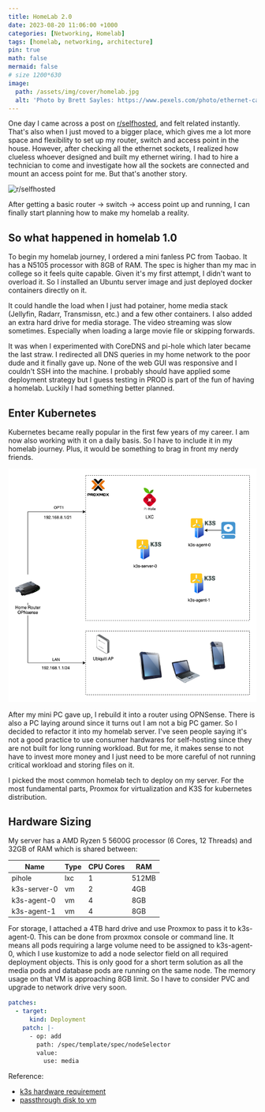 ```yaml
---
title: HomeLab 2.0
date: 2023-08-20 11:06:00 +1000
categories: [Networking, Homelab]
tags: [homelab, networking, architecture]
pin: true
math: false
mermaid: false
# size 1200*630
image:
  path: /assets/img/cover/homelab.jpg
  alt: 'Photo by Brett Sayles: https://www.pexels.com/photo/ethernet-cables-plugged-in-network-switch-2881224/'
---
```


One day I came across a post on [r/selfhosted](https://www.reddit.com/r/selfhosted/comments/tj69e8/well_you_know_i_have_my_own/), and felt related instantly. That's also when I just moved to a bigger place, which gives me a lot more space and flexibility to set up my router, switch and access point in the house. However, after checking all the ethernet sockets, I realized how clueless whoever designed and built my ethernet wiring. I had to hire a technician to come and investigate how all the sockets are connected and mount an access point for me. But that's another story.

![r/selfhosted](https://i.redd.it/well-you-know-i-have-my-own-v0-5bbu9wxtxoo81.jpg?s=dfde84729de10772d57c9d31613c171821c74554)

After getting a basic router -> switch -> access point up and running, I can finally start planning how to make my homelab a reality.

## So what happened in homelab 1.0

To begin my homelab journey, I ordered a mini fanless PC from Taobao. It has a N5105 processor with 8GB of RAM. The spec is higher than my mac in college so it feels quite capable. Given it's my first attempt, I didn't want to overload it. So I installed an Ubuntu server image and just deployed docker containers directly on it.

It could handle the load when I just had potainer, home media stack (Jellyfin, Radarr, Transmissn, etc.) and a few other containers. I also added an extra hard drive for media storage. The video streaming was slow sometimes. Especially when loading a large movie file or skipping forwards.

It was when I experimented with CoreDNS and pi-hole which later became the last straw. I redirected all DNS queries in my home network to the poor dude and it finally gave up. None of the web GUI was responsive and I couldn't SSH into the machine. I probably should have applied some deployment strategy but I guess testing in PROD is part of the fun of having a homelab. Luckily I had something better planned.

## Enter Kubernetes

Kubernetes became really popular in the first few years of my career. I am now also working with it on a daily basis. So I have to include it in my homelab journey. Plus, it would be something to brag in front my nerdy friends.

![Homelab Kubernetes](/drawio/homelab_v2_hardware.drawio.png)

After my mini PC gave up, I rebuild it into a router using OPNSense. There is also a PC laying around since it turns out I am not a big PC gamer. So I decided to refactor it into my homelab server. I've seen people saying it's not a good practice to use consumer hardwares for self-hosting since they are not built for long running workload. But for me, it makes sense to not have to invest more money and I just need to be more careful of not running critical workload and storing files on it.

I picked the most common homelab tech to deploy on my server. For the most fundamental parts, Proxmox for virtualization and K3S for kubernetes distribution.

## Hardware Sizing

My server has a AMD Ryzen 5 5600G processor (6 Cores, 12 Threads) and 32GB of RAM which is shared between:

| Name         | Type | CPU Cores | RAM   |
|--------------|------|-----------|-------|
| pihole       | lxc  | 1         | 512MB |
| k3s-server-0 | vm   | 2         | 4GB   |
| k3s-agent-0  | vm   | 4         | 8GB   |
| k3s-agent-1  | vm   | 4         | 8GB   |

For storage, I attached a 4TB hard drive and use Proxmox to pass it to k3s-agent-0. This can be done from proxmox console or command line. It means all pods requiring a large volume need to be assigned to k3s-agent-0, which I use kustomize to add a node selector field on all required deployment objects. This is only good for a short term solution as all the media pods and database pods are running on the same node. The memory usage on that VM is approaching 8GB limit. So I have to consider PVC and upgrade to network drive very soon.

``` yaml
patches:
  - target:
      kind: Deployment
    patch: |-
      - op: add
        path: /spec/template/spec/nodeSelector
        value:
          use: media
```

Reference:

- [k3s hardware requirement](https://docs.k3s.io/installation/requirements#hardware)
- [passthrough disk to vm](https://pve.proxmox.com/wiki/Passthrough_Physical_Disk_to_Virtual_Machine_(VM))
